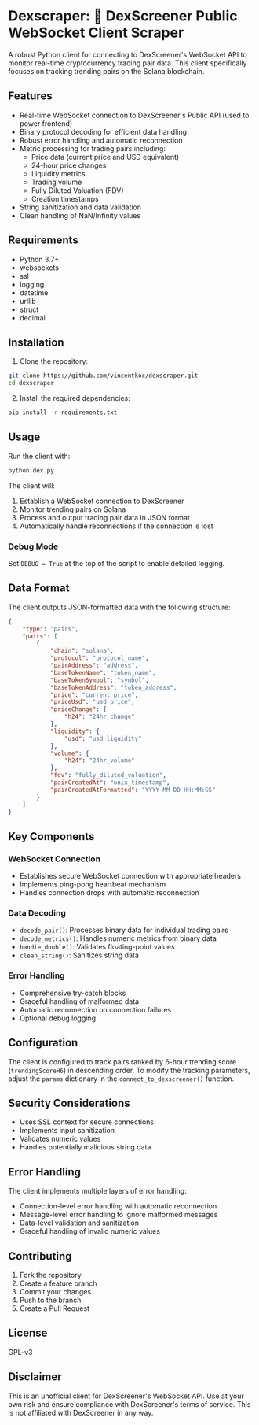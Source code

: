 # Dexscraper: 👻 DexScreener Public WebSocket Client Scraper

A robust Python client for connecting to DexScreener's WebSocket API to monitor real-time cryptocurrency trading pair data. This client specifically focuses on tracking trending pairs on the Solana blockchain.

## Features

- Real-time WebSocket connection to DexScreener's Public API (used to power frontend)
- Binary protocol decoding for efficient data handling
- Robust error handling and automatic reconnection
- Metric processing for trading pairs including:
  - Price data (current price and USD equivalent)
  - 24-hour price changes
  - Liquidity metrics
  - Trading volume
  - Fully Diluted Valuation (FDV)
  - Creation timestamps
- String sanitization and data validation
- Clean handling of NaN/Infinity values

## Requirements

- Python 3.7+
- websockets
- ssl
- logging
- datetime
- urllib
- struct
- decimal

## Installation

1. Clone the repository:
```bash
git clone https://github.com/vincentkoc/dexscraper.git
cd dexscraper
```

2. Install the required dependencies:
```bash
pip install -r requirements.txt
```

## Usage

Run the client with:

```bash
python dex.py
```

The client will:
1. Establish a WebSocket connection to DexScreener
2. Monitor trending pairs on Solana
3. Process and output trading pair data in JSON format
4. Automatically handle reconnections if the connection is lost

### Debug Mode

Set `DEBUG = True` at the top of the script to enable detailed logging.

## Data Format

The client outputs JSON-formatted data with the following structure:

```json
{
    "type": "pairs",
    "pairs": [
        {
            "chain": "solana",
            "protocol": "protocol_name",
            "pairAddress": "address",
            "baseTokenName": "token_name",
            "baseTokenSymbol": "symbol",
            "baseTokenAddress": "token_address",
            "price": "current_price",
            "priceUsd": "usd_price",
            "priceChange": {
                "h24": "24hr_change"
            },
            "liquidity": {
                "usd": "usd_liquidity"
            },
            "volume": {
                "h24": "24hr_volume"
            },
            "fdv": "fully_diluted_valuation",
            "pairCreatedAt": "unix_timestamp",
            "pairCreatedAtFormatted": "YYYY-MM-DD HH:MM:SS"
        }
    ]
}
```

## Key Components

### WebSocket Connection
- Establishes secure WebSocket connection with appropriate headers
- Implements ping-pong heartbeat mechanism
- Handles connection drops with automatic reconnection

### Data Decoding
- `decode_pair()`: Processes binary data for individual trading pairs
- `decode_metrics()`: Handles numeric metrics from binary data
- `handle_double()`: Validates floating-point values
- `clean_string()`: Sanitizes string data

### Error Handling
- Comprehensive try-catch blocks
- Graceful handling of malformed data
- Automatic reconnection on connection failures
- Optional debug logging

## Configuration

The client is configured to track pairs ranked by 6-hour trending score (`trendingScoreH6`) in descending order. To modify the tracking parameters, adjust the `params` dictionary in the `connect_to_dexscreener()` function.

## Security Considerations

- Uses SSL context for secure connections
- Implements input sanitization
- Validates numeric values
- Handles potentially malicious string data

## Error Handling

The client implements multiple layers of error handling:
- Connection-level error handling with automatic reconnection
- Message-level error handling to ignore malformed messages
- Data-level validation and sanitization
- Graceful handling of invalid numeric values

## Contributing

1. Fork the repository
2. Create a feature branch
3. Commit your changes
4. Push to the branch
5. Create a Pull Request

## License

GPL-v3

## Disclaimer

This is an unofficial client for DexScreener's WebSocket API. Use at your own risk and ensure compliance with DexScreener's terms of service.
This is not affiliated with DexScreener in any way.
